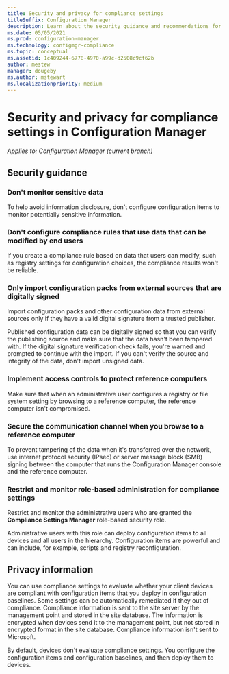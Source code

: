 ```yaml
---
title: Security and privacy for compliance settings
titleSuffix: Configuration Manager
description: Learn about the security guidance and recommendations for compliance settings in Configuration Manager.
ms.date: 05/05/2021
ms.prod: configuration-manager
ms.technology: configmgr-compliance
ms.topic: conceptual
ms.assetid: 1c409244-6778-4970-a99c-d2508c9cf62b
author: mestew
manager: dougeby
ms.author: mstewart
ms.localizationpriority: medium
---
```


# Security and privacy for compliance settings in Configuration Manager

*Applies to: Configuration Manager (current branch)*

## Security guidance

### Don't monitor sensitive data

To help avoid information disclosure, don't configure configuration items to monitor potentially sensitive information.

### Don't configure compliance rules that use data that can be modified by end users

If you create a compliance rule based on data that users can modify, such as registry settings for configuration choices, the compliance results won't be reliable.

### Only import configuration packs from external sources that are digitally signed

Import configuration packs and other configuration data from external sources only if they have a valid digital signature from a trusted publisher.

Published configuration data can be digitally signed so that you can verify the publishing source and make sure that the data hasn't been tampered with. If the digital signature verification check fails, you're warned and prompted to continue with the import. If you can't verify the source and integrity of the data, don't import unsigned data.

### Implement access controls to protect reference computers

Make sure that when an administrative user configures a registry or file system setting by browsing to a reference computer, the reference computer isn't compromised.

### Secure the communication channel when you browse to a reference computer

To prevent tampering of the data when it's transferred over the network, use internet protocol security (IPsec) or server message block (SMB) signing between the computer that runs the Configuration Manager console and the reference computer.

### Restrict and monitor role-based administration for compliance settings

Restrict and monitor the administrative users who are granted the **Compliance Settings Manager** role-based security role.

Administrative users with this role can deploy configuration items to all devices and all users in the hierarchy. Configuration items are powerful and can include, for example, scripts and registry reconfiguration.

## Privacy information

You can use compliance settings to evaluate whether your client devices are compliant with configuration items that you deploy in configuration baselines. Some settings can be automatically remediated if they out of compliance. Compliance information is sent to the site server by the management point and stored in the site database. The information is encrypted when devices send it to the management point, but not stored in encrypted format in the site database. Compliance information isn't sent to Microsoft.

By default, devices don't evaluate compliance settings. You configure the configuration items and configuration baselines, and then deploy them to devices.
